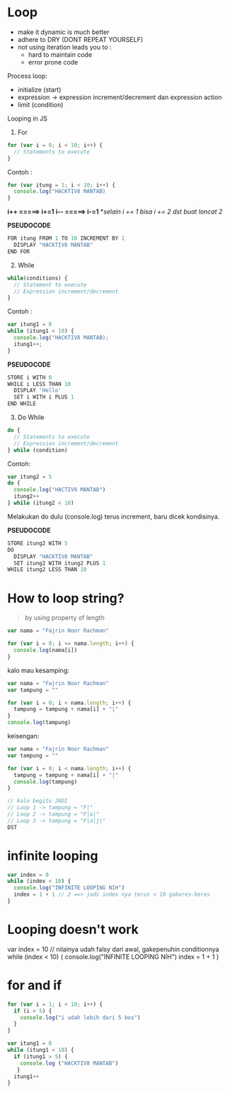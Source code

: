 # Loop
- make it dynamic is much better
- adhere to DRY (DONT REPEAT YOURSELF)
- not using iteration leads you to :
  - hard to maintain code
  - error prone code

Process loop:
- initialize (start)
- expression -> expression increment/decrement dan expression action
- limit (condition)

Looping in JS
1. For
```JavaScript
for (var i = 0; i < 10; i++) {
  // Statements to execute
}
```

Contoh :
```JavaScript
for (var itung = 1; i < 10; i++) {
  console.log("HACKTIV8 MANTAB)
}
```

**i++ =====> i+=1**
**i-- =====> i-=1**
**selain i += 1 bisa i += 2 dst buat loncat 2*

**PSEUDOCODE**
```JavaScript
FOR itung FROM 1 TO 10 INCREMENT BY 1
  DISPLAY "HACKTIV8 MANTAB"
END FOR
```

2. While
```JavaScript
while(conditions) {
  // Statement to execute
  // Expression increment/decrement
}
```

Contoh :
```JavaScript
var itung1 = 0
while (itung1 < 10) {
  console.log("HACKTIV8 MANTAB);
  itung1++;
}
```
**PSEUDOCODE**
```JavaScript
STORE i WITH 0
WHILE i LESS THAN 10
  DISPLAY 'Hello'
  SET i WITH i PLUS 1
END WHILE
```

3. Do While
```JavaScript
do {
  // Statements to execute
  // Expression increment/decrement
} while (condition)
```

Contoh:
```JavaScript
var itung2 = 5
do {
  console.log("HACTIV8 MANTAB")
  itung2++
} while (itung2 < 10)
```
Melakukan do dulu (console.log) terus increment, baru dicek kondisinya.

**PSEUDOCODE**
```JavaScript
STORE itung2 WITH 5
DO
  DISPLAY "HACKTIV8 MANTAB"
  SET itung2 WITH itung2 PLUS 1
WHILE itung2 LESS THAN 10
```

# How to loop string?
> by using property of length

```JavaScript
var nama = "Fajrin Noor Rachman"

for (var i = 0; i <= nama.length; i++) {
  console.log(nama[i])
}
```
kalo mau kesamping:

```JavaScript
var nama = "Fajrin Noor Rachman"
var tampung = ""

for (var i = 0; i < nama.length; i++) {
  tampung = tampung + nama[i] + "|"
}
console.log(tampung)
```

keisengan:
```JavaScript
var nama = "Fajrin Noor Rachman"
var tampung = ""

for (var i = 0; i < nama.length; i++) {
  tampung = tampung + nama[i] + "|"
  console.log(tampung)
}

// kalo begitu JADI
// Loop 1 -> tampung = "F|"
// Loop 2 -> tampung = "F|a|"
// Loop 3 -> tampung = "F|a|j|"
DST
```

# infinite looping
```JavaScript
var index = 0
while (index < 10) {
  console.log("INFINITE LOOPING NIH")
  index = 1 + 1 // 2 ==> jadi index nya terus < 10 gaberes-beres
}
```

# Looping doesn't work
var index = 10 // nilainya udah falsy dari awal, gakepenuhin conditionnya
while (index < 10) {
  console.log("INFINITE LOOPING NIH")
  index = 1 + 1
}


# for and if
```JavaScript
for (var i = 1; i < 10; i++) {
  if (i > 5) {
    console.log("i udah lebih dari 5 bos")
  }
}

var itung1 = 0
while (itung1 < 10) {
  if (itung1 > 5) {
    console.log ("HACKTIV8 MANTAB")
   }
  itung1++
}
```
